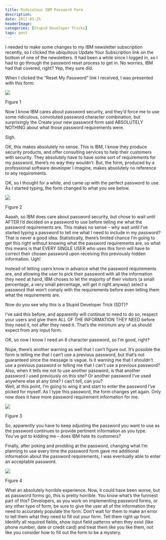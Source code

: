 ```yaml
---
title: Ridiculous IBM Password Form
description: 
date: 2017-03-25
headerImage: 
categories: [Stupid Developer Tricks]
tags: post
---
```


  
I needed to make some changes to my IBM newsletter subscription recently, so I clicked the ubiquitous Update Your Subscription link on the bottom of one of the newsletters. It had been a while since I logged in, so I had to go through the password reset process to get in. No worries, IBM had that covered, right? Yep, they sure did.

When I clicked the “Reset My Password” link I received, I was presented with this form:

![](/images/stories/2017/ridiculous-ibm-password-form-01.png)

Figure 1

Now I know IBM cares about password security, and they’d force me to use some ridiculous, convoluted password character combination, but surprisingly the Create your new password form said ABSOLUTELY NOTHING about what those password requirements were.

Sigh.

OK, this makes absolutely no sense. This is IBM, I know they produce security products, and offer consulting services to help their customers with security. They absolutely have to have some sort of requirements for my password, there’s no way they wouldn’t. But, the form, produced by a professional software developer I imagine, makes absolutely no reference to any requirements.

OK, so I thought for a while, and came up with the perfect password to use. As I started typing, the form changed to what you see below.

![](/images/stories/2017/ridiculous-ibm-password-form-02.png)

Figure 2

Aaaah, so IBM does care about password security, but chose to wait until AFTER I’d decided on a password to use before telling me what the password requirements are. This makes no sense – why wait until I’ve started typing a password to tell me what I need to include in my password? That is never a good idea. Statistically, there’s limited chance I’m going to get this right without knowing what the password requirements are, so what this means is that EVERY SINGLE USER who uses this form will have to correct their chosen password upon receiving this previously hidden information. Ugh!

Instead of letting users know in advance what the password requirements are, and allowing the user to pick their password with all the information they need at hand, IBM choses to let the majority of their visitors (a small percentage, a very small percentage, will get it right anyway) select a password that won’t comply with the requirements before even telling them what the requirements are.

Now do you see why this is a Stupid Developer Trick (SDT)?

I’ve said this before, and apparently will continue to need to do so, respect your users and give them ALL OF THE INFORMATION THEY NEED before they need it, not after they need it. That’s the minimum any of us should expect from any input form.

OK, so now I know I need an 8 character password, so I’m good, right?

Nope, there’s another warning as well that I can’t figure out. It’s possible the form is telling me that I can’t use a previous password, but that’s not guaranteed since the message is vague. Is it warning me that I shouldn’t use a previous password or telling me that I can’t use a previous password? Also, when it tells me not to use another password, is that another password I used previously on this site? Or another password I’ve used anywhere else at any time? I can’t tell, can you?  
Well, at this point, I’m going to wing it and start to enter the password I’ve picked for myself. As I type this password, the form changes yet again. Only now does it have more password requirement information for me.

![](/images/stories/2017/ridiculous-ibm-password-form-03.png)

Figure 3

So, apparently you have to keep adjusting the password you want to use as the password continues to provide pertinent information as you type. You’ve got to kidding me – does IBM hate its customers?

Finally, after poking and prodding at the password, changing what I’m planning to use every time the password form gave me additional information about the password requirements, I was eventually able to enter an acceptable password.

![](/images/stories/2017/ridiculous-ibm-password-form-04.png)

Figure 4

What an absolutely horrible experience. Now, it could have been worse, but as password forms go, this is pretty horrible. You know what’s the funniest part of this? Developers, as you work on implementing password forms, or any other type of form, be sure to give the user all of the information they need to accurately populate the form. Don’t wait for them to make an error to tell them what they need to fill out your form. Tell them right up front. Identify all required fields, show input field patterns when they exist (like phone number, date or credit card) and treat them like you like them, not like you consider how to fill out the form to be a mystery.